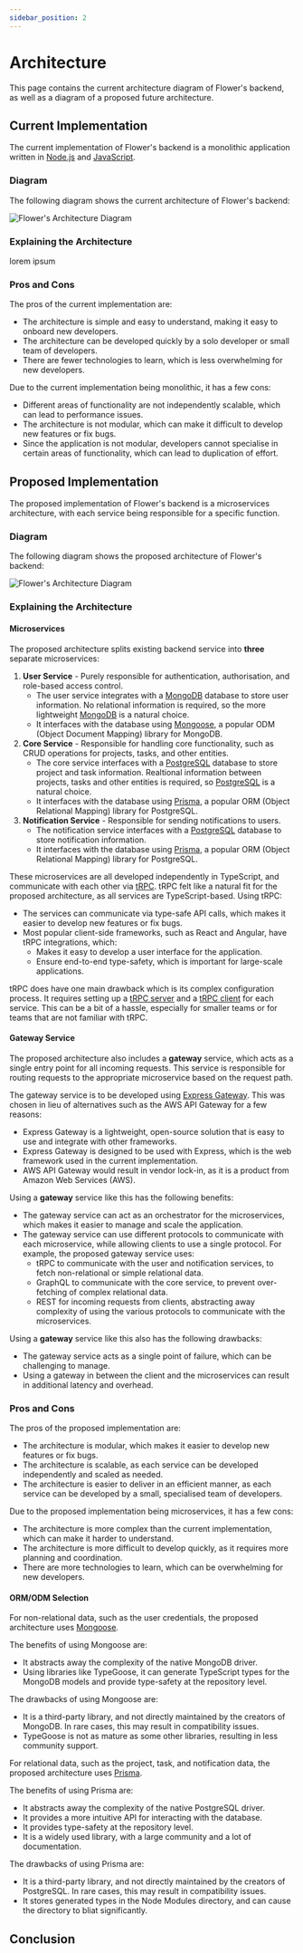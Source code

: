 ```yaml
---
sidebar_position: 2
---
```


# Architecture

This page contains the current architecture diagram of Flower's backend, as well as a diagram of a proposed future architecture.

## Current Implementation

The current implementation of Flower's backend is a monolithic application written in [Node.js](https://nodejs.org/en/) and [JavaScript](https://developer.mozilla.org/en-US/docs/Web/JavaScript).

### Diagram

The following diagram shows the current architecture of Flower's backend:

![Flower's Architecture Diagram](./img/flower-arch-diagram-legacy.png)

### Explaining the Architecture

lorem ipsum

### Pros and Cons

The pros of the current implementation are:

- The architecture is simple and easy to understand, making it easy to onboard new developers.
- The architecture can be developed quickly by a solo developer or small team of developers.
- There are fewer technologies to learn, which is less overwhelming for new developers.

Due to the current implementation being monolithic, it has a few cons:

- Different areas of functionality are not independently scalable, which can lead to performance issues.
- The architecture is not modular, which can make it difficult to develop new features or fix bugs.
- Since the application is not modular, developers cannot specialise in certain areas of functionality, which can lead to duplication of effort.

## Proposed Implementation

The proposed implementation of Flower's backend is a microservices architecture, with each service being responsible for a specific function.

### Diagram

The following diagram shows the proposed architecture of Flower's backend:

![Flower's Architecture Diagram](./img/flower-arch-diagram.png)

### Explaining the Architecture

#### Microservices

The proposed architecture splits existing backend service into **three** separate microservices:

1. **User Service** - Purely responsible for authentication, authorisation, and role-based access control.
   - The user service integrates with a [MongoDB](https://www.mongodb.com/) database to store user information. No relational information is required, so the more lightweight [MongoDB](https://www.mongodb.com/) is a natural choice.
   - It interfaces with the database using [Mongoose](https://mongoosejs.com/), a popular ODM (Object Document Mapping) library for MongoDB.
2. **Core Service** - Responsible for handling core functionality, such as CRUD operations for projects, tasks, and other entities.
   - The core service interfaces with a [PostgreSQL](https://www.postgresql.org/) database to store project and task information. Realtional information between projects, tasks and other entities is required, so [PostgreSQL](https://www.postgresql.org/) is a natural choice.
   - It interfaces with the database using [Prisma](https://www.prisma.io/), a popular ORM (Object Relational Mapping) library for PostgreSQL.
3. **Notification Service** - Responsible for sending notifications to users.
   - The notification service interfaces with a [PostgreSQL](https://www.postgresql.org/) database to store notification information.
   - It interfaces with the database using [Prisma](https://www.prisma.io/), a popular ORM (Object Relational Mapping) library for PostgreSQL.

These microservices are all developed independently in TypeScript, and communicate with each other via [tRPC](https://trpc.io/). tRPC felt like a natural fit for the proposed architecture, as all services are TypeScript-based. Using tRPC:

- The services can communicate via type-safe API calls, which makes it easier to develop new features or fix bugs.
- Most popular client-side frameworks, such as React and Angular, have tRPC integrations, which:
  - Makes it easy to develop a user interface for the application.
  - Ensure end-to-end type-safety, which is important for large-scale applications.

tRPC does have one main drawback which is its complex configuration process. It requires setting up a [tRPC server](https://trpc.io/docs/server) and a [tRPC client](https://trpc.io/docs/client) for each service. This can be a bit of a hassle, especially for smaller teams or for teams that are not familiar with tRPC.

#### Gateway Service

The proposed architecture also includes a **gateway** service, which acts as a single entry point for all incoming requests. This service is responsible for routing requests to the appropriate microservice based on the request path.

The gateway service is to be developed using [Express Gateway](https://www.express-gateway.io/). This was chosen in lieu of alternatives such as the AWS API Gateway for a few reasons:

- Express Gateway is a lightweight, open-source solution that is easy to use and integrate with other frameworks.
- Express Gateway is designed to be used with Express, which is the web framework used in the current implementation.
- AWS API Gateway would result in vendor lock-in, as it is a product from Amazon Web Services (AWS).

Using a **gateway** service like this has the following benefits:

- The gateway service can act as an orchestrator for the microservices, which makes it easier to manage and scale the application.
- The gateway service can use different protocols to communicate with each microservice, while allowing clients to use a single protocol. For example, the proposed gateway service uses:
  - tRPC to communicate with the user and notification services, to fetch non-relational or simple relational data.
  - GraphQL to communicate with the core service, to prevent over-fetching of complex relational data.
  - REST for incoming requests from clients, abstracting away complexity of using the various protocols to communicate with the microservices.

Using a **gateway** service like this also has the following drawbacks:

- The gateway service acts as a single point of failure, which can be challenging to manage.
- Using a gateway in between the client and the microservices can result in additional latency and overhead.

### Pros and Cons

The pros of the proposed implementation are:

- The architecture is modular, which makes it easier to develop new features or fix bugs.
- The architecture is scalable, as each service can be developed independently and scaled as needed.
- The architecture is easier to deliver in an efficient manner, as each service can be developed by a small, specialised team of developers.

Due to the proposed implementation being microservices, it has a few cons:

- The architecture is more complex than the current implementation, which can make it harder to understand.
- The architecture is more difficult to develop quickly, as it requires more planning and coordination.
- There are more technologies to learn, which can be overwhelming for new developers.

#### ORM/ODM Selection

For non-relational data, such as the user credentials, the proposed architecture uses [Mongoose](https://mongoosejs.com/).

The benefits of using Mongoose are:

- It abstracts away the complexity of the native MongoDB driver.
- Using libraries like TypeGoose, it can generate TypeScript types for the MongoDB models and provide type-safety at the repository level.

The drawbacks of using Mongoose are:

- It is a third-party library, and not directly maintained by the creators of MongoDB. In rare cases, this may result in compatibility issues.
- TypeGoose is not as mature as some other libraries, resulting in less community support.

For relational data, such as the project, task, and notification data, the proposed architecture uses [Prisma](https://www.prisma.io/).

The benefits of using Prisma are:

- It abstracts away the complexity of the native PostgreSQL driver.
- It provides a more intuitive API for interacting with the database.
- It provides type-safety at the repository level.
- It is a widely used library, with a large community and a lot of documentation.

The drawbacks of using Prisma are:

- It is a third-party library, and not directly maintained by the creators of PostgreSQL. In rare cases, this may result in compatibility issues.
- It stores generated types in the Node Modules directory, and can cause the directory to bliat significantly.

## Conclusion
